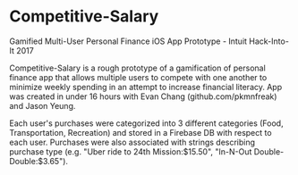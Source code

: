 # Competitive-Salary
Gamified Multi-User Personal Finance iOS App Prototype - Intuit Hack-Into-It 2017 

Competitive-Salary is a rough prototype of a gamification of personal finance app that allows multiple users to compete with one another to minimize weekly spending in an attempt to increase financial literacy. App was created in under 16 hours with Evan Chang (github.com/pkmnfreak) and Jason Yeung. 

Each user's purchases were categorized into 3 different categories (Food, Transportation, Recreation) and stored in a Firebase DB with respect to each user. Purchases were also associated with strings describing purchase type (e.g. "Uber ride to 24th Mission:$15.50", "In-N-Out Double-Double:$3.65").
